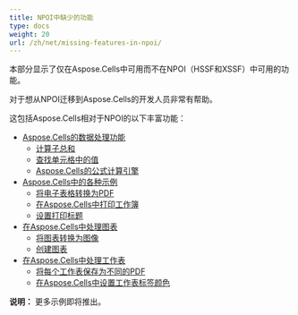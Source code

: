 ```yaml
---
title: NPOI中缺少的功能
type: docs
weight: 20
url: /zh/net/missing-features-in-npoi/
---
```


本部分显示了仅在Aspose.Cells中可用而不在NPOI（HSSF和XSSF）中可用的功能。

对于想从NPOI迁移到Aspose.Cells的开发人员非常有帮助。

这包括Aspose.Cells相对于NPOI的以下丰富功能：

- [Aspose.Cells的数据处理功能](/cells/zh/net/data-handling-features-in-aspose-cells/)
  - [计算子总和](/cells/zh/net/calculate-sub-totals/)
  - [查找单元格中的值](/cells/zh/net/find-value-in-cells/)
  - [Aspose.Cells的公式计算引擎](/cells/zh/net/formula-calculation-engine-in-aspose-cells/)
- [Aspose.Cells中的各种示例](/cells/zh/net/miscellaneous-examples-in-aspose-cells/)
  - [将电子表格转换为PDF](/cells/zh/net/convert-spreadsheet-to-pdf-in-aspose-cells/)
  - [在Aspose.Cells中打印工作簿](/cells/zh/net/printing-workbooks-in-aspose-cells/)
  - [设置打印标题](/cells/zh/net/set-print-titles/)
- [在Aspose.Cells中处理图表](/cells/zh/net/working-with-charts-in-aspose-cells/)
  - [将图表转换为图像](/cells/zh/net/convert-chart-to-images/)
  - [创建图表](/cells/zh/net/create-charts/)
- [在Aspose.Cells中处理工作表](/cells/zh/net/working-with-worksheets-in-aspose-cells/)
  - [将每个工作表保存为不同的PDF](/cells/zh/net/save-each-worksheet-to-different-pdf/)
  - [在Aspose.Cells中设置工作表标签颜色](/cells/zh/net/set-worksheet-tab-color-in-aspose-cells/)

**说明：** 更多示例即将推出。
